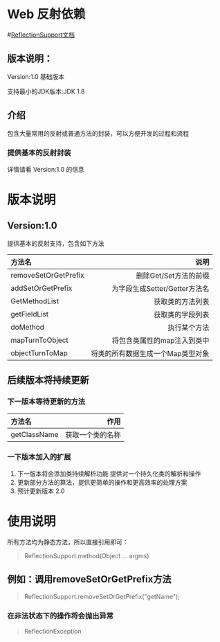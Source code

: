 # Web 反射依赖

#[ReflectionSupport文档](https://apidoc.gitee.com/MXuDong/ReflectionSupport)

## 版本说明：
Version:1.0 基础版本


支持最小的JDK版本:JDK 1.8

## 介绍
包含大量常用的反射或普通方法的封装，可以方便开发的过程和流程

### 提供基本的反射封装
详情请看 Version:1.0 的信息

# 版本说明
## Version:1.0
提供基本的反射支持，包含如下方法    

|方法名|说明|
|:-|-:|
| removeSetOrGetPrefix | 删除Get/Set方法的前缀 |
| addSetOrGetPrefix | 为字段生成Setter/Getter方法名 |
| GetMethodList | 获取类的方法列表 |
| getFieldList | 获取类的字段列表 |
| doMethod | 执行某个方法 |
| mapTurnToObject | 将包含类属性的map注入到类中 |
| objectTurnToMap | 将类的所有数据生成一个Map类型对象 |
## 后续版本将持续更新

### 下一版本等待更新的方法
|方法名|作用|
|:-|-:|
| getClassName | 获取一个类的名称|
### 一下版本加入的扩展
1. 下一版本将会添加类持续解析功能
    提供对一个持久化类的解析和操作
2. 更新部分方法的算法，提供更简单的操作和更高效率的处理方案
3. 预计更新版本 2.0

# 使用说明
所有方法均为静态方法，所以直接引用即可：
> ReflectionSupport.method(Object ... argms)
## 例如：调用removeSetOrGetPrefix方法
> ReflectionSupport.removeSetOrGetPrefix("getName");

### 在非法状态下的操作将会抛出异常
> ReflectionException